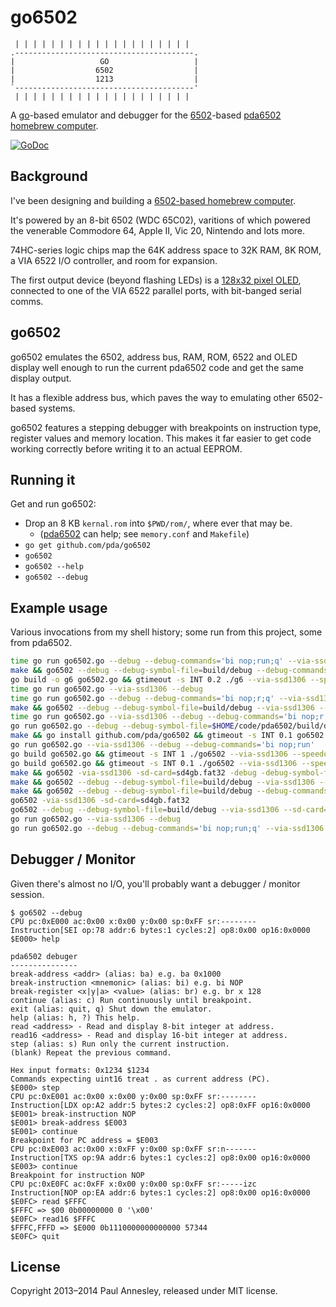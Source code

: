 go6502
======

```
 | | | | | | | | | | | | | | | | | | | |
.----------------------------------------.
|                   GO                   |
|                  6502                  |
|                  1213                  |
`----------------------------------------'
 | | | | | | | | | | | | | | | | | | | |
```

A [go][golang]-based emulator and debugger for the [6502][6502]-based
[pda6502 homebrew computer][pda6502].

[![GoDoc](https://godoc.org/github.com/pda/go6502?status.png)](https://godoc.org/github.com/pda/go6502)

Background
----------

I've been designing and building a [6502-based homebrew computer][pda6502].

It's powered by an 8-bit 6502 (WDC 65C02), varitions of which powered the
venerable Commodore 64, Apple II, Vic 20, Nintendo and lots more.

74HC-series logic chips map the 64K address space to 32K RAM, 8K ROM, a VIA
6522 I/O controller, and room for expansion.

The first output device (beyond flashing LEDs) is a [128x32 pixel OLED][oled],
connected to one of the VIA 6522 parallel ports, with bit-banged serial comms.


go6502
------

go6502 emulates the 6502, address bus, RAM, ROM, 6522 and OLED display well
enough to run the current pda6502 code and get the same display output.

It has a flexible address bus, which paves the way to emulating other
6502-based systems.

go6502 features a stepping debugger with breakpoints on instruction type,
register values and memory location. This makes it far easier to get code
working correctly before writing it to an actual EEPROM.


Running it
----------

Get and run go6502:

* Drop an 8 KB `kernal.rom` into `$PWD/rom/`, where ever that may be.
    * ([pda6502][pda6502] can help; see `memory.conf` and `Makefile`)
* `go get github.com/pda/go6502`
* `go6502`
* `go6502 --help`
* `go6502 --debug`


Example usage
-------------

Various invocations from my shell history; some run from this project, some from pda6502.

```sh
time go run go6502.go --debug --debug-commands='bi nop;run;q' --via-ssd1306 && open output.png
make && go6502 --debug --debug-symbol-file=build/debug --debug-commands="bi nop;c;q" --via-ssd1306 --sd-card=sd.bin
go build -o g6 go6502.go && gtimeout -s INT 0.2 ./g6 --via-ssd1306 --speedometer
time go run go6502.go --via-ssd1306 --debug
time go run go6502.go --debug --debug-commands='bi nop;r;q' --via-ssd1306 && open output.png
make && go6502 --debug --debug-symbol-file=build/debug --via-ssd1306 --sd-card=sd.bin
time go run go6502.go --via-ssd1306 --debug --debug-commands='bi nop;r;q' && open output.png
go run go6502.go --debug --debug-symbol-file=$HOME/code/pda6502/build/debug --via-ssd1306 --sd-card=$HOME/code/pda6502/sd.bin
make && go install github.com/pda/go6502 && gtimeout -s INT 0.1 go6502 --via-ssd1306 --sd-card="sd.bin" ; open ssd1306.png
go run go6502.go --via-ssd1306 --debug --debug-commands='bi nop;run'
go build go6502.go && gtimeout -s INT 1 ./go6502 --via-ssd1306 --speedometer
go build go6502.go && gtimeout -s INT 0.1 ./go6502 --via-ssd1306 --speedometer
make && go6502 -via-ssd1306 -sd-card=sd4gb.fat32 -debug -debug-symbol-file=build/debug -debug-commands="ba Halt; c; q" && hd -s 0x6000 -n 512 core
make && go6502 --debug --debug-symbol-file=build/debug --via-ssd1306 --sd-card=sd.bin --debug-commands="bi nop; c; q"
make && go6502 --debug --debug-symbol-file=build/debug --debug-commands="bi nop;c;q" --via-ssd1306 --sd-card=sd.bin && open ssd1306.png
go6502 -via-ssd1306 -sd-card=sd4gb.fat32
go6502 --debug --debug-symbol-file=build/debug --via-ssd1306 --sd-card=sd.bin
go run go6502.go --via-ssd1306 --debug
go run go6502.go --debug --debug-commands='bi nop;run;q' --via-ssd1306
```


Debugger / Monitor
------------------

Given there's almost no I/O, you'll probably want a debugger / monitor session.

```
$ go6502 --debug
CPU pc:0xE000 ac:0x00 x:0x00 y:0x00 sp:0xFF sr:--------
Instruction[SEI op:78 addr:6 bytes:1 cycles:2] op8:0x00 op16:0x0000
$E000> help

pda6502 debuger
---------------
break-address <addr> (alias: ba) e.g. ba 0x1000
break-instruction <mnemonic> (alias: bi) e.g. bi NOP
break-register <x|y|a> <value> (alias: br) e.g. br x 128
continue (alias: c) Run continuously until breakpoint.
exit (alias: quit, q) Shut down the emulator.
help (alias: h, ?) This help.
read <address> - Read and display 8-bit integer at address.
read16 <address> - Read and display 16-bit integer at address.
step (alias: s) Run only the current instruction.
(blank) Repeat the previous command.

Hex input formats: 0x1234 $1234
Commands expecting uint16 treat . as current address (PC).
$E000> step
CPU pc:0xE001 ac:0x00 x:0x00 y:0x00 sp:0xFF sr:--------
Instruction[LDX op:A2 addr:5 bytes:2 cycles:2] op8:0xFF op16:0x0000
$E001> break-instruction NOP
$E001> break-address $E003
$E001> continue
Breakpoint for PC address = $E003
CPU pc:0xE003 ac:0x00 x:0xFF y:0x00 sp:0xFF sr:n-------
Instruction[TXS op:9A addr:6 bytes:1 cycles:2] op8:0x00 op16:0x0000
$E003> continue
Breakpoint for instruction NOP
CPU pc:0xE0FC ac:0xFF x:0x00 y:0x00 sp:0xFF sr:-----izc
Instruction[NOP op:EA addr:6 bytes:1 cycles:2] op8:0x00 op16:0x0000
$E0FC> read $FFFC
$FFFC => $00 0b00000000 0 '\x00'
$E0FC> read16 $FFFC
$FFFC,FFFD => $E000 0b1110000000000000 57344
$E0FC> quit
```


License
-------

Copyright 2013–2014 Paul Annesley, released under MIT license.


[6502]: http://en.wikipedia.org/wiki/MOS_Technology_6502
[golang]: http://golang.org/
[c64.rb]: https://github.com/pda/c64.rb
[pda6502]: https://github.com/pda/pda6502
[homebrew]: http://brew.sh/
[oled]: https://www.adafruit.com/products/661
